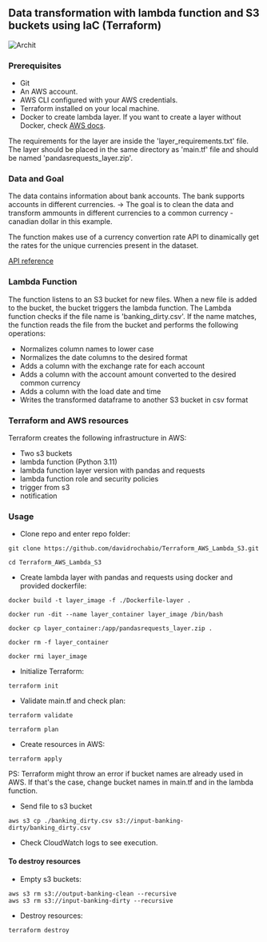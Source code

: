 ## Data transformation with lambda function and S3 buckets using IaC (Terraform)

![Archit](https://github.com/davidrochabio/Terraform_AWS_Lambda_S3/assets/62852893/8bf2b2fc-1b33-4ac6-80d8-41fea08f9800)

### Prerequisites
- Git
- An AWS account.
- AWS CLI configured with your AWS credentials.
- Terraform installed on your local machine.
- Docker to create lambda layer. If you want to create a layer without Docker, check [AWS docs](https://docs.aws.amazon.com/lambda/latest/dg/chapter-layers.html).

The requirements for the layer are inside the 'layer_requirements.txt' file.
The layer should be placed in the same directory as 'main.tf' file and should be named 'pandasrequests_layer.zip'. 

### Data and Goal
The data contains information about bank accounts. The bank supports accounts in different currencies.
-> The goal is to clean the data and transform ammounts in different currencies to a common currency - canadian dollar in this example.

The function makes use of a currency convertion rate API to dinamically get the rates for the unique currencies present in the dataset.

[API reference](https://www.exchangerate-api.com/docs/free)

### Lambda Function
The function listens to an S3 bucket for new files.
When a new file is added to the bucket, the bucket triggers the lambda function. 
The Lambda function checks if the file name is 'banking_dirty.csv'.
If the name matches, the function reads the file from the bucket and performs the following operations:
- Normalizes column names to lower case
- Normalizes the date columns to the desired format
- Adds a column with the exchange rate for each account
- Adds a column with the account amount converted to the desired common currency
- Adds a column with the load date and time
- Writes the transformed dataframe to another S3 bucket in csv format

### Terraform and AWS resources
Terraform creates the following infrastructure in AWS:
- Two s3 buckets
- lambda function (Python 3.11)
- lambda function layer version with pandas and requests 
- lambda function role and security policies
- trigger from s3
- notification

### Usage
- Clone repo and enter repo folder:
```
git clone https://github.com/davidrochabio/Terraform_AWS_Lambda_S3.git

cd Terraform_AWS_Lambda_S3
```

- Create lambda layer with pandas and requests using docker and provided dockerfile:
```
docker build -t layer_image -f ./Dockerfile-layer .

docker run -dit --name layer_container layer_image /bin/bash

docker cp layer_container:/app/pandasrequests_layer.zip .

docker rm -f layer_container

docker rmi layer_image
```

- Initialize Terraform:
```
terraform init
```

- Validate main.tf and check plan:
```
terraform validate

terraform plan
```

- Create resources in AWS:
```
terraform apply
```
PS: Terraform might throw an error if bucket names are already used in AWS. If that's the case, change bucket names in main.tf and in the lambda function.
- Send file to s3 bucket
```
aws s3 cp ./banking_dirty.csv s3://input-banking-dirty/banking_dirty.csv
```

- Check CloudWatch logs to see execution.

#### To destroy resources
- Empty s3 buckets:
```
aws s3 rm s3://output-banking-clean --recursive
aws s3 rm s3://input-banking-dirty --recursive
```

- Destroy resources:
```
terraform destroy
```
